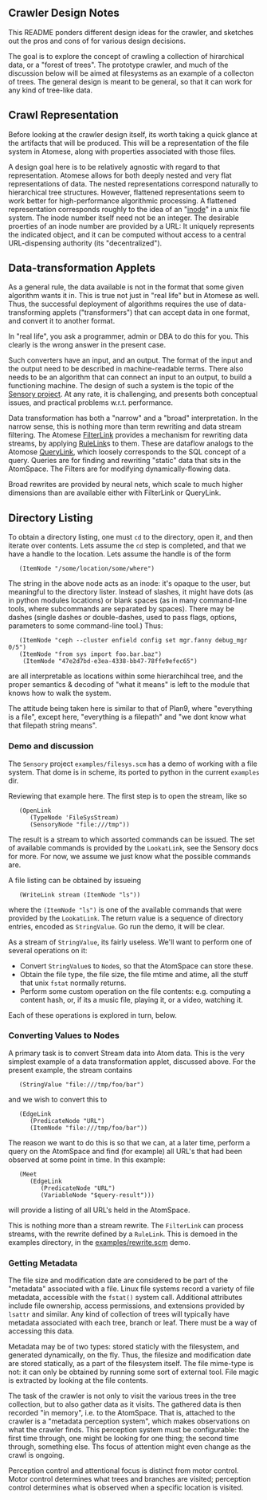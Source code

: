 Crawler Design Notes
--------------------
This README ponders different design ideas for the crawler, and sketches
out the pros and cons of for various design decisions.

The goal is to explore the concept of crawling a collection of
hirarchical data, or a "forest of trees". The prototype crawler, and
much of the discussion below will be aimed at filesystems as an example
of a collecton of trees. The general design is meant to be general,
so that it can work for any kind of tree-like data.

Crawl Representation
--------------------
Before looking at the crawler design itself, its worth taking a quick
glance at the artifacts that will be produced. This will be a
representation of the file system in Atomese, along with properties
associated with those files.

A design goal here is to be relatively agnostic with regard to that
representation. Atomese allows for both deeply nested and very flat
representations of data. The nested representations correspond naturally
to hierarchical tree structures. However, flattened representations seem
to work better for high-performance algorithmic processing. A flattened
representation corresponds roughly to the idea of an
"[inode](https://en.wikipedia.org/wiki/inode)" in a unix file system.
The inode number itself need not be an integer. The desirable proerties
of an inode number are provided by a URL: It uniquely represents the
indicated object, and it can be computed without access to a central
URL-dispensing authority (its "decentralized").

Data-transformation Applets
---------------------------
As a general rule, the data available is not in the format that some
given algorithm wants it in. This is true not just in "real life" but in
Atomese as well. Thus, the successful deployment of algorithms requires
the use of data-transforming applets ("transformers") that can accept
data in one format, and convert it to another format.

In "real life", you ask a programmer, admin or DBA to do this for you.
This clearly is the wrong answer in the present case.

Such converters have an input, and an output. The format of the input
and the output need to be described in machine-readable terms. There
also needs to be an algorithm that can connect an input to an output, to
build a functioning machine. The design of such a system is the topic
of the [Sensory project](https://github.com/opencog/sensory). At any
rate, it is challenging, and presents both conceptual issues, and
practical problems w.r.t. performance.

Data transformation has both a "narrow" and a "broad" interpretation.
In the narrow sense, this is nothing more than term rewriting and data
stream filtering. The Atomese
[FilterLink](https://opencog.org/wiki/FilterLink) provides a mechanism
for rewriting data streams, by applying
[RuleLink](https://opencog.org/wiki/RuleLink)s to them. These are
dataflow analogs to the Atomose
[QueryLink](https://opencog.org/wiki/QueryLink), which loosely
corresponds to the SQL concept of a query. Queries are for finding and
rewriting "static" data that sits in the AtomSpace. The Filters are
for modifying dynamically-flowing data.

Broad rewrites are provided by neural nets, which scale to much higher
dimensions than are available either with FilterLink or QueryLink.

Directory Listing
-----------------
To obtain a directory listing, one must `cd` to the directory, open it,
and then iterate over contents. Lets assume the `cd` step is completed,
and that we have a handle to the location. Lets assume the handle is of
the form
```
   (ItemNode "/some/location/some/where")
```
The string in the above node acts as an inode: it's opaque to the user,
but meaningful to the directory lister. Instead of slashes, it might
have dots (as in python modules locations) or blank spaces (as in many
command-line tools, where subcommands are separated by spaces). There
may be dashes (single dashes or double-dashes, used to pass flags,
options, parameters to some command-line tool.) Thus:
```
   (ItemNode "ceph --cluster enfield config set mgr.fanny debug_mgr 0/5")
   (ItemNode "from sys import foo.bar.baz")
	(ItemNode "47e2d7bd-e3ea-4338-bb47-78ffe9efec65")
```
are all interpretable as locations within some hierarchihcal tree, and
the proper semantics & decoding of "what it means" is left to the module
that knows how to walk the system.

The attitude being taken here is similar to that of Plan9, where
"everything is a file", except here, "everything is a filepath" and
"we dont know what that filepath string means".

### Demo and discussion
The `Sensory` project `examples/filesys.scm` has a demo of working
with a file system. That dome is in scheme, its ported to python
in the current `examples` dir.

Reviewing that example here. The first step is to open the stream,
like so
```
   (OpenLink
      (TypeNode 'FileSysStream)
      (SensoryNode "file:///tmp"))
```
The result is a stream to which assorted commands can be issued. The
set of available commands is provided by the `LookatLink`, see the
Sensory docs for more. For now, we assume we just know what the
possible commands are.

A file listing can be obtained by issueing
```
   (WriteLink stream (ItemNode "ls"))
```
where the `(ItemNode "ls")` is one of the available commands that were
provided by the `LookatLink`.  The return value is a sequence of
directory entries, encoded as `StringValue`. Go run the demo, it will be
clear.

As a stream of `StringValue`, its fairly useless. We'll want to perform
one of several operations on it:
* Convert `StringValue`s to `Node`s, so that the AtomSpace can store
  these.
* Obtain the file type, the file size, the file mtime and atime, all the
  stuff that unix `fstat` normally returns.
* Perform some custom operation on the file contents: e.g. computing a
  content hash, or, if its a music file, playing it, or a video,
  watching it.

Each of these operations is explored in turn, below.

### Converting Values to Nodes
A primary task is to convert Stream data into Atom data. This is the
very simplest example of a data transformation applet, discussed above.
For the present example, the stream contains
```
   (StringValue "file:///tmp/foo/bar")
```
and we wish to convert this to
```
   (EdgeLink
      (PredicateNode "URL")
      (ItemNode "file:///tmp/foo/bar"))
```
The reason we want to do this is so that we can, at a later time,
perform a query on the AtomSpace and find (for example) all URL's that
had been observed at some point in time. In this example:
```
   (Meet
      (EdgeLink
         (PredicateNode "URL")
         (VariableNode "$query-result")))
```
will provide a listing of all URL's held in the AtomSpace.

This is nothing more than a stream rewrite. The `FilterLink` can process
streams, with the rewrite defined by a `RuleLink`. This is demoed in the
examples directory, in the [examples/rewrite.scm](examples/rewrite.scm)
demo.

### Getting Metadata
The file size and modification date are considered to be part of the
"metadata" associated with a file. Linux file systems record a variety
of file metadata, accessible with the `fstat()` system call. Additional
attributes include file ownership, access permissions, and extensions
provided by `lsattr` and similar. Any kind of collection of trees will
typically have metadata associated with each tree, branch or leaf. There
must be a way of accessing this data.

Metadata may be of two types: stored staticly with the filesystem, and
generated dynamically, on the fly. Thus, the filesize and modification
date are stored statically, as a part of the filesystem itself. The file
mime-type is not: it can only be obtained by running some sort of
external tool. File magic is extracted by looking at the file contents.

The task of the crawler is not only to visit the various trees in the
tree collection, but to also gather data as it visits. The gathered data
is then recorded "in memory", i.e. to the AtomSpace. That is, attached
to the crawler is a "metadata perception system", which makes
observations on what the crawler finds. This perception system must be
configurable: the first time through, one might be looking for one
thing; the second time through, something else. Ths focus of attention
might even change as the crawl is ongoing.

Perception control and attentional focus is distinct from motor control.
Motor control determines what trees and branches are visited; perception
control determines  what is observed when a specific location is
visited.
